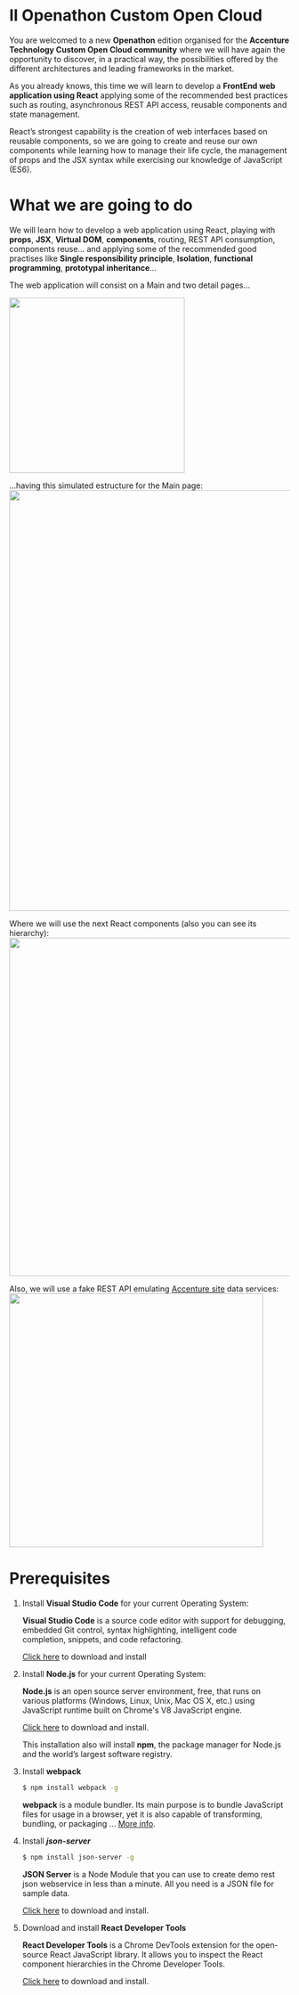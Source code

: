 # II Openathon Custom Open Cloud

You are welcomed to a new **Openathon** edition organised for the **Accenture Technology Custom Open Cloud community** where we will have again the opportunity to discover, in a practical way, the possibilities offered by the different architectures and leading frameworks in the market.

As you already knows, this time we will learn to develop a **FrontEnd web application using React** applying some of the recommended best practices such as routing, asynchronous REST API access, reusable components and state management.

React’s strongest capability is the creation of web interfaces based on reusable components, so we are going to create and reuse our own components while learning how to manage their life cycle, the management of props and the JSX syntax while exercising our knowledge of JavaScript (ES6).



# What we are going to do
We will learn how to develop a web application using React, playing with **props**, **JSX**, **Virtual DOM**, **components**, routing, REST API consumption, components reuse… and applying some of the recommended good practises like **Single responsibility principle**, **Isolation**, **functional programming**, **prototypal inheritance**…

The web application will consist on a Main and two detail pages...

<img src="https://github.com/Albarian/openathonFY19/raw/master/resources/images/web%20map.png" width="315">

...having this simulated estructure for the Main page:
<img src="https://github.com/Albarian/openathonFY19/raw/master/resources/images/main%20page%20mockup.png" width="756">

Where we will use the next React components (also you can see its hierarchy):
<img src="https://github.com/Albarian/openathonFY19/raw/master/resources/images/components%20use.png" width="608">

Also, we will use a fake REST API emulating [Accenture site](https://www.accenture.com/us-en/company) data services:
<img src="https://github.com/Albarian/openathonFY19/raw/master/resources/images/components%20and%20API.png" width="456">




# Prerequisites

1. Install **Visual Studio Code** for your current Operating System: 

    **Visual Studio Code** is a source code editor with support for debugging, embedded Git control, syntax highlighting, intelligent code completion, snippets, and code refactoring.
    
    [Click here](https://code.visualstudio.com/) to download and install

2. Install **Node.js** for your current Operating System: 

    **Node.js** is an open source server environment, free, that runs on various platforms (Windows, Linux, Unix, Mac OS X, etc.)  using JavaScript runtime built on Chrome's V8 JavaScript engine.
    
    [Click here](https://nodejs.org/en/download/) to download and install.

    This installation also will install **npm**, the package manager for Node.js and the world’s largest software registry. 

3. Install **webpack**
    ```sh
    $ npm install webpack -g
    ```
    
    **webpack** is a module bundler. Its main purpose is to bundle JavaScript files for usage in a browser, yet it is also capable of transforming, bundling, or packaging ... [More info](https://webpack.js.org/).

4. Install ***json-server***
    
    ```sh
    $ npm install json-server -g
    ```

    **JSON Server** is a Node Module that you can use to create demo rest json webservice in less than a minute. All you need is a JSON file for sample data. 
    
    [Click here](https://github.com/typicode/json-server) to download and install.

5. Download and install **React Developer Tools**

    **React Developer Tools** is a Chrome DevTools extension for the open-source React JavaScript library. It allows you to inspect the React component hierarchies in the Chrome Developer Tools.

    [Click here](https://chrome.google.com/webstore/detail/react-developer-tools/fmkadmapgofadopljbjfkapdkoienihi) to download and install.

